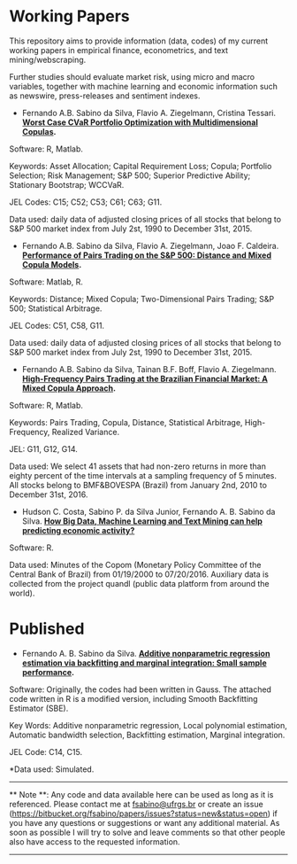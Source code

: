 Working Papers
==============

This repository aims to provide information (data, codes) of my current working papers in empirical finance, econometrics, and text mining/webscraping. 

Further studies should evaluate market risk, using micro and macro variables, together with machine learning and economic information such as 
newswire, press-releases and sentiment indexes. 


* Fernando A.B. Sabino da Silva, Flavio A. Ziegelmann, Cristina Tessari. **[Worst Case CVaR Portfolio Optimization with Multidimensional Copulas](https://bitbucket.org/fsabino/papers/src/7e53921673a66c9cb7c5bfa28b4c1af2209e34e0/Portfolio%20Optimization%20with%20Multidimensional%20Copulas/?at=master).**

Software: R, Matlab.

Keywords: Asset Allocation; Capital Requirement Loss; Copula; Portfolio Selection; Risk Management; S&P 500; Superior Predictive Ability; Stationary Bootstrap; WCCVaR. 

JEL Codes: C15; C52; C53; C61; C63; G11.

Data used: daily data of adjusted closing prices of all stocks that belong to S&P 500 market index from July 2st, 1990 to December 31st, 2015.


* Fernando A.B. Sabino da Silva, Flavio A. Ziegelmann, Joao F. Caldeira. **[Performance of Pairs Trading on the S&P 500: Distance and Mixed Copula Models](https://bitbucket.org/fsabino/papers/src/97175ceddb49f2471fc8324b921d381b23442b1f/Pairs%20Trading%20Daily%20Frequency/?at=master).**

Software: Matlab, R.

Keywords: Distance; Mixed Copula; Two-Dimensional Pairs Trading; S&P 500; Statistical Arbitrage.

JEL Codes: C51, C58, G11.

Data used: daily data of adjusted closing prices of all stocks that belong to S&P 500 market index from July 2st, 1990 to December 31st, 2015.


* Fernando A.B. Sabino da Silva, Tainan B.F. Boff, Flavio A. Ziegelmann. **[High-Frequency Pairs Trading at the Brazilian Financial Market: A Mixed Copula Approach](https://bitbucket.org/fsabino/papers/src/97175ceddb49f2471fc8324b921d381b23442b1f/Pairs_Trading_High_Frequency/?at=master).**

Software: R, Matlab.

Keywords: Pairs Trading, Copula, Distance, Statistical Arbitrage, High-Frequency, Realized Variance.

JEL: G11, G12, G14.

Data used: We select 41 assets that had non-zero returns in more than eighty percent of the time intervals at a sampling frequency of 5 minutes. All stocks belong to BMF&BOVESPA (Brazil) from January 2nd, 2010 to December 31st, 2016.


* Hudson C. Costa, Sabino P. da Silva Junior, Fernando A. B. Sabino da Silva. **[How Big Data, Machine Learning and Text Mining can help predicting economic activity?](https://bitbucket.org/fsabino/papers/src/97175ceddb49f2471fc8324b921d381b23442b1f/Sentiment%20Analysis/?at=master)**

Software: R.

Data used: Minutes of the Copom (Monetary Policy Committee of the Central Bank of Brazil) from 01/19/2000 to 07/20/2016. Auxiliary data is collected from the project quandl (public data platform from around the world).


Published
==============

* Fernando A. B. Sabino da Silva. **[Additive nonparametric regression estimation via backfitting and marginal integration: Small sample performance](https://bitbucket.org/fsabino/papers/src/97175ceddb49f2471fc8324b921d381b23442b1f/Sentiment%20Analysis/?at=master).** 

Software: Originally, the codes had been written in Gauss. The attached code written in R is a modified version, including Smooth Backfitting Estimator (SBE).

Key Words: Additive nonparametric regression, Local polynomial estimation, Automatic bandwidth selection, Backfitting estimation, Marginal integration.

JEL Code: C14, C15.

*Data used: Simulated.



---
** Note **: Any code and data available here can be used as long as it is referenced. Please contact me at fsabino@ufrgs.br or create an issue (https://bitbucket.org/fsabino/papers/issues?status=new&status=open) if you have any questions or suggestions or want any additional material. As soon as possible I will try to solve and leave comments so that other people also have access to the requested information.

---